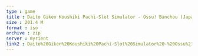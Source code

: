 ```yaml
---
type : game
title : Daito Giken Koushiki Pachi-Slot Simulator - Ossu! Banchou (Japan)
size : 201.4 M
format : iso
archive : zip
server : myrient
link2 : Daito%20Giken%20Koushiki%20Pachi-Slot%20Simulator%20-%20Ossu%21%20Banchou%20%28Japan%29
---
```

